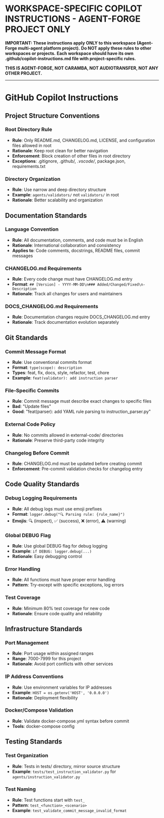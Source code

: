 # WORKSPACE-SPECIFIC COPILOT INSTRUCTIONS - AGENT-FORGE PROJECT ONLY

**IMPORTANT: These instructions apply ONLY to this workspace (Agent-Forge multi-agent platform project).**
**Do NOT apply these rules to other workspaces or projects.**
**Each workspace should have its own .github/copilot-instructions.md file with project-specific rules.**

**THIS IS AGENT-FORGE, NOT CARAMBA, NOT AUDIOTRANSFER, NOT ANY OTHER PROJECT.**

---

# GitHub Copilot Instructions

## Project Structure Conventions

### Root Directory Rule
- **Rule**: Only README.md, CHANGELOG.md, LICENSE, and configuration files allowed in root
- **Rationale**: Keep root clean for better navigation
- **Enforcement**: Block creation of other files in root directory
- **Exceptions**: .gitignore, .github/*, .vscode/*, package.json, requirements.txt

### Directory Organization
- **Rule**: Use narrow and deep directory structure
- **Example**: `agents/validators/` not `validators/` in root
- **Rationale**: Better scalability and organization

## Documentation Standards

### Language Convention
- **Rule**: All documentation, comments, and code must be in English
- **Rationale**: International collaboration and consistency
- **Applies to**: Code comments, docstrings, README files, commit messages

### CHANGELOG.md Requirements
- **Rule**: Every code change must have CHANGELOG.md entry
- **Format**: `## [Version] - YYYY-MM-DD\n### Added/Changed/Fixed\n- Description`
- **Rationale**: Track all changes for users and maintainers

### DOCS_CHANGELOG.md Requirements
- **Rule**: Documentation changes require DOCS_CHANGELOG.md entry
- **Rationale**: Track documentation evolution separately

## Git Standards

### Commit Message Format
- **Rule**: Use conventional commits format
- **Format**: `type(scope): description`
- **Types**: feat, fix, docs, style, refactor, test, chore
- **Example**: `feat(validator): add instruction parser`

### File-Specific Commits
- **Rule**: Commit message must describe exact changes to specific files
- **Bad**: "Update files"
- **Good**: "feat(parser): add YAML rule parsing to instruction_parser.py"

### External Code Policy
- **Rule**: No commits allowed in external-code/ directories
- **Rationale**: Preserve third-party code integrity

### Changelog Before Commit
- **Rule**: CHANGELOG.md must be updated before creating commit
- **Enforcement**: Pre-commit validation checks for changelog entry

## Code Quality Standards

### Debug Logging Requirements
- **Rule**: All debug logs must use emoji prefixes
- **Format**: `logger.debug("🔍 Parsing rule: {rule_name}")`
- **Emojis**: 🔍 (inspect), ✅ (success), ❌ (error), ⚠️ (warning)

### Global DEBUG Flag
- **Rule**: Use global DEBUG flag for debug logging
- **Example**: `if DEBUG: logger.debug(...)`
- **Rationale**: Easy debugging control

### Error Handling
- **Rule**: All functions must have proper error handling
- **Pattern**: Try-except with specific exceptions, log errors

### Test Coverage
- **Rule**: Minimum 80% test coverage for new code
- **Rationale**: Ensure code quality and reliability

## Infrastructure Standards

### Port Management
- **Rule**: Port usage within assigned ranges
- **Range**: 7000-7999 for this project
- **Rationale**: Avoid port conflicts with other services

### IP Address Conventions
- **Rule**: Use environment variables for IP addresses
- **Example**: `HOST = os.getenv('HOST', '0.0.0.0')`
- **Rationale**: Deployment flexibility

### Docker/Compose Validation
- **Rule**: Validate docker-compose.yml syntax before commit
- **Tools**: docker-compose config

## Testing Standards

### Test Organization
- **Rule**: Tests in tests/ directory, mirror source structure
- **Example**: `tests/test_instruction_validator.py` for `agents/instruction_validator.py`

### Test Naming
- **Rule**: Test functions start with `test_`
- **Pattern**: `test_<function>_<scenario>`
- **Example**: `test_validate_commit_message_invalid_format`
